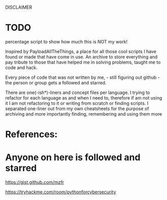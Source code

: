 DISCLAIMER

# TODO
percentage script to show how much this is NOT my work!

Inspired by PayloadAllTheThings, a place for all those cool scripts I have found or made that have come in use.
An archive to store everything and pay tribute to those that have helped me in solving problems, taught me to code and hack.

Every piece of code that was not written by me, - still figuring out github - the person or group gets a followed and starred.


There are one(-ish*)-liners and concept files per language.
I trying to refactor for each language as and when I need to, therefore if am not using it I am not refactoring to it or writing from scratch or finding scripts.
I separated one-liner out from my own cheatsheets for the purpose of archiving and more importantly finding, remembering and using them more


# References:
# Anyone on here is followed and starred

https://gist.github.com/mzfr 

https://tryhackme.com/room/pythonforcybersecurity
